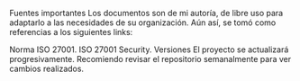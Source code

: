 Fuentes importantes
Los documentos son de mi autoría, de libre uso para adaptarlo a las necesidades de su organización. Aún así, se tomó como referencias a los siguientes links:

Norma ISO 27001.
ISO 27001 Security.
Versiones
El proyecto se actualizará progresivamente. Recomiendo revisar el repositorio semanalmente para ver cambios realizados.
